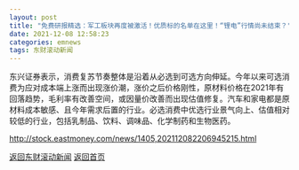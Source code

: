 ```yaml
---
layout: post
title: "免费研报精选：军工板块再度被激活！优质标的名单在这里！“锂电”行情尚未结束？"
date: 2021-12-08 12:58:23
categories: emnews
tags: 东财滚动新闻
---
```


东兴证券表示，消费复苏节奏整体是沿着从必选到可选方向伸延。今年以来可选消费为应对成本端上涨而出现涨价潮，涨价之后价格刚性，原材料价格在2021年有回落趋势，毛利率有改善空间，或因量价改善而出现估值修复。汽车和家电都是原材料成本敏感、且今年需求后置的行业。必选消费中优选行业景气向上、估值相对较低的行业，包括乳制品、饮料、调味品、化学制药和生物医药。

<http://stock.eastmoney.com/news/1405,202112082206945215.html>

[返回东财滚动新闻](//finews.withounder.com/emnews/)
[返回首页](//finews.withounder.com/)
